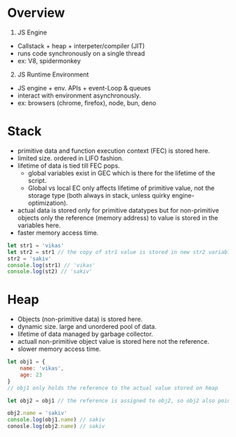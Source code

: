 # Overview

1. JS Engine
- Callstack + heap + interpeter/compiler (JIT)
- runs code synchronously on a single thread
- ex: V8, spidermonkey

2. JS Runtime Environment
- JS engine + env. APIs + event-Loop & queues 
- interact with environment asynchronously.
- ex: browsers (chrome, firefox), node, bun, deno

# Stack
- primitive data and function execution context (FEC) is stored here.
- limited size. ordered in LIFO fashion.
- lifetime of data is tied till FEC pops.
    - global variables exist in GEC which is there for the lifetime of the script.
    - Global vs local EC only affects lifetime of primitive value, not the storage type (both always in stack, unless quirky engine-optimization).
- actual data is stored only for primitive datatypes but for non-primitive objects only the reference (memory address) to value is stored in the variables here.
- faster memory access time.

```js
let str1 = 'vikas'
let str2 = str1 // the copy of str1 value is stored in new str2 variable on stack
str2 = 'sakiv'
console.log(str1) // 'vikas'
console.log(st2) // 'sakiv' 
```

# Heap
- Objects (non-primitive data) is stored here.
- dynamic size. large and unordered pool of data.
- lifetime of data managed by garbage collector.
- actuall non-primitive object value is stored here not the reference.
- slower memory access time.

```js
let obj1 = {
    name: 'vikas',
    age: 23
}
// obj1 only holds the reference to the actual value stored on heap

let obj2 = obj1 // the reference is assigned to obj2, so obj2 also points to same object value stored in heap

obj2.name = 'sakiv'
console.log(obj1.name) // sakiv
conosle.log(obj2.name) // sakiv
```